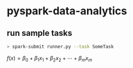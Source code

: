 # pyspark-data-analytics

## run sample tasks

```bash
> spark-submit runner.py --task SomeTask
```

$f(x) = \beta_0 + \beta_1x_1 + \beta_2x_2 + \cdots + \beta_mx_m$